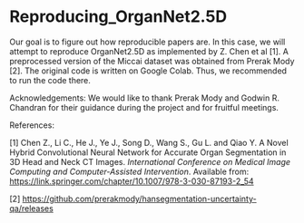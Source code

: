 # Reproducing_OrganNet2.5D

Our goal is to figure out how reproducible papers are. In this case, we will attempt to reproduce OrganNet2.5D as implemented by Z. Chen et al [1]. A preprocessed version of the Miccai dataset was obtained from Prerak Mody [2]. 
The original code is written on Google Colab. Thus, we recommended to run the code there.



Acknowledgements:
We would like to thank Prerak Mody and Godwin R. Chandran for their guidance during the project and for fruitful meetings. 



References:

[1] Chen Z., Li C., He J., Ye J., Song D., Wang S., Gu L. and Qiao Y. A Novel Hybrid Convolutional Neural Network for Accurate Organ Segmentation in 3D Head and Neck CT Images. _International Conference on Medical Image Computing and Computer-Assisted Intervention_. Available from: https://link.springer.com/chapter/10.1007/978-3-030-87193-2_54

[2] https://github.com/prerakmody/hansegmentation-uncertainty-qa/releases
